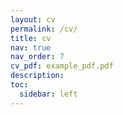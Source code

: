 ```yaml
---
layout: cv
permalink: /cv/
title: cv
nav: true
nav_order: 7
cv_pdf: example_pdf.pdf
description:
toc:
  sidebar: left
---
```

